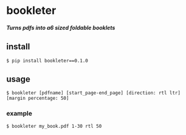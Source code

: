 # bookleter
##### Turns pdfs into a6 sized foldable booklets

## install
```console
$ pip install bookleter==0.1.0
```

## usage
```console
$ bookleter [pdfname] [start_page-end_page] [direction: rtl ltr] [margin percentage: 50]
```
### example
```console
$ bookleter my_book.pdf 1-30 rtl 50
```